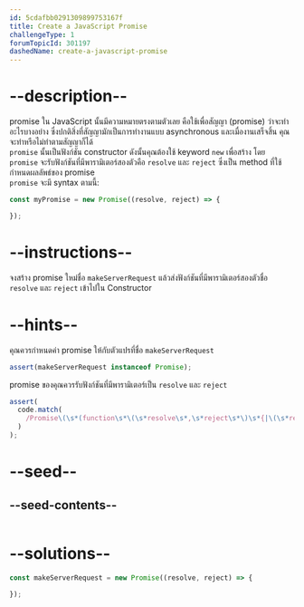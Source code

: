 ```yaml
---
id: 5cdafbb0291309899753167f
title: Create a JavaScript Promise
challengeType: 1
forumTopicId: 301197
dashedName: create-a-javascript-promise
---
```


# --description--

promise ใน JavaScript นั้นมีความหมายตรงตามตัวเลย คือใช้เพื่อสัญญา (promise) ว่าจะทำอะไรบางอย่าง ซึ่งปกติสิ่งที่สัญญามักเป็นการทำงานแบบ asynchronous และเมื่องานเสร็จสิ้น คุณจะทำหรือไม่ทำตามสัญญาก็ได้  
`promise` นั้นเป็นฟังก์ชัน constructor ดังนั้นคุณต้องใช้ keyword `new` เพื่อสร้าง โดย `promise` จะรับฟังก์ชันที่มีพารามิเตอร์สองตัวคือ `resolve` และ `reject` ซึ่งเป็น method ที่ใช้กำหนดผลลัพธ์ของ promise  
`promise` จะมี syntax ตามนี้:


```js
const myPromise = new Promise((resolve, reject) => {

});
```

# --instructions--

จงสร้าง promise ใหม่ชื่อ `makeServerRequest` แล้วส่งฟังก์ชันที่มีพารามิเตอร์สองตัวชื่อ `resolve` และ `reject` เข้าไปใน Constructor



# --hints--

คุณควรกำหนดค่า promise ให้กับตัวแปรที่ชื่อ `makeServerRequest`

```js
assert(makeServerRequest instanceof Promise);
```

promise ของคุณควรรับฟังก์ชันที่มีพารามิเตอร์เป็น `resolve` และ `reject`    

```js
assert(
  code.match(
    /Promise\(\s*(function\s*\(\s*resolve\s*,\s*reject\s*\)\s*{|\(\s*resolve\s*,\s*reject\s*\)\s*=>\s*{)[^}]*}/g
  )
);
```

# --seed--

## --seed-contents--

```js

```

# --solutions--

```js
const makeServerRequest = new Promise((resolve, reject) => {

});
```
